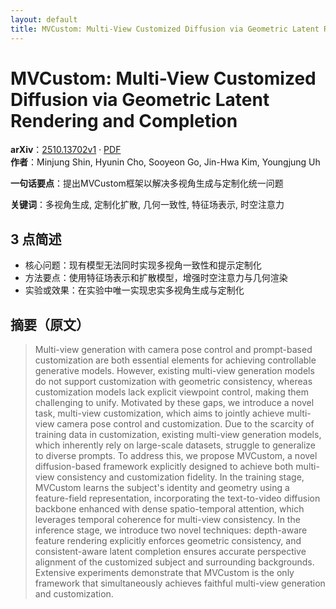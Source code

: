 ```yaml
---
layout: default
title: MVCustom: Multi-View Customized Diffusion via Geometric Latent Rendering and Completion
---
```


# MVCustom: Multi-View Customized Diffusion via Geometric Latent Rendering and Completion
**arXiv**：[2510.13702v1](https://arxiv.org/abs/2510.13702) · [PDF](https://arxiv.org/pdf/2510.13702.pdf)  
**作者**：Minjung Shin, Hyunin Cho, Sooyeon Go, Jin-Hwa Kim, Youngjung Uh  

**一句话要点**：提出MVCustom框架以解决多视角生成与定制化统一问题

**关键词**：多视角生成, 定制化扩散, 几何一致性, 特征场表示, 时空注意力

## 3 点简述
- 核心问题：现有模型无法同时实现多视角一致性和提示定制化
- 方法要点：使用特征场表示和扩散模型，增强时空注意力与几何渲染
- 实验或效果：在实验中唯一实现忠实多视角生成与定制化

## 摘要（原文）

> Multi-view generation with camera pose control and prompt-based customization
> are both essential elements for achieving controllable generative models.
> However, existing multi-view generation models do not support customization
> with geometric consistency, whereas customization models lack explicit
> viewpoint control, making them challenging to unify. Motivated by these gaps,
> we introduce a novel task, multi-view customization, which aims to jointly
> achieve multi-view camera pose control and customization. Due to the scarcity
> of training data in customization, existing multi-view generation models, which
> inherently rely on large-scale datasets, struggle to generalize to diverse
> prompts. To address this, we propose MVCustom, a novel diffusion-based
> framework explicitly designed to achieve both multi-view consistency and
> customization fidelity. In the training stage, MVCustom learns the subject's
> identity and geometry using a feature-field representation, incorporating the
> text-to-video diffusion backbone enhanced with dense spatio-temporal attention,
> which leverages temporal coherence for multi-view consistency. In the inference
> stage, we introduce two novel techniques: depth-aware feature rendering
> explicitly enforces geometric consistency, and consistent-aware latent
> completion ensures accurate perspective alignment of the customized subject and
> surrounding backgrounds. Extensive experiments demonstrate that MVCustom is the
> only framework that simultaneously achieves faithful multi-view generation and
> customization.

